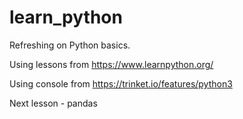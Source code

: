 # learn_python
Refreshing on Python basics.

Using lessons from https://www.learnpython.org/

Using console from https://trinket.io/features/python3

Next lesson - pandas
